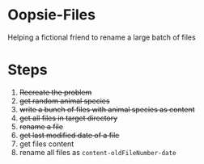 # Oopsie-Files
Helping a fictional friend to rename a large batch of files

# Steps
1. ~~Recreate the problem~~
  1. ~~get random animal species~~
  1. ~~write a bunch of files with animal species as content~~
1. ~~get all files in target directory~~
1. ~~rename a file~~
1. ~~get last modified date of a file~~
1. get files content
1. rename all files as `content-oldFileNumber-date`

